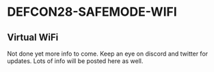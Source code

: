 # DEFCON28-SAFEMODE-WIFI

## Virtual WiFi

Not done yet more info to come.  Keep an eye on discord and twitter for updates. Lots of info will be posted here as well.

